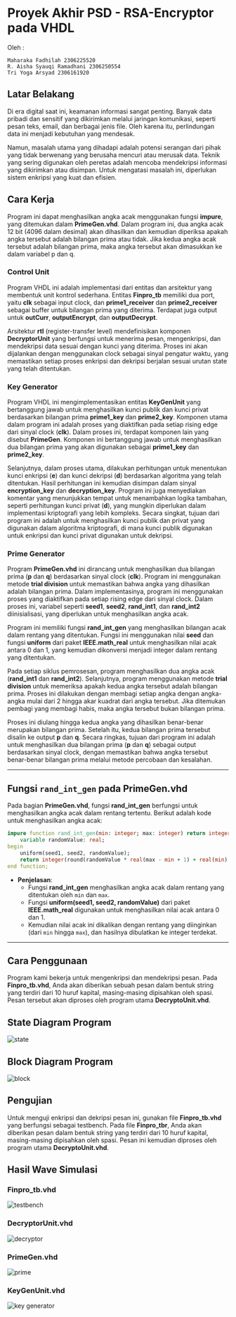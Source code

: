 # **Proyek Akhir PSD - RSA-Encryptor pada VHDL**

Oleh : 
```
Maharaka Fadhilah 2306225520
R. Aisha Syauqi Ramadhani 2306250554
Tri Yoga Arsyad 2306161920
```

## **Latar Belakang**
Di era digital saat ini, keamanan informasi sangat penting. Banyak data pribadi dan sensitif yang dikirimkan melalui jaringan komunikasi, seperti pesan teks, email, dan berbagai jenis file. Oleh karena itu, perlindungan data ini menjadi kebutuhan yang mendesak.

Namun, masalah utama yang dihadapi adalah potensi serangan dari pihak yang tidak berwenang yang berusaha mencuri atau merusak data. Teknik yang sering digunakan oleh peretas adalah mencoba mendekripsi informasi yang dikirimkan atau disimpan. Untuk mengatasi masalah ini, diperlukan sistem enkripsi yang kuat dan efisien.

## **Cara Kerja**
Program ini dapat menghasilkan angka acak menggunakan fungsi **impure**, yang ditemukan dalam **PrimeGen.vhd**. Dalam program ini, dua angka acak 12 bit (4096 dalam desimal) akan dihasilkan dan kemudian diperiksa apakah angka tersebut adalah bilangan prima atau tidak. Jika kedua angka acak tersebut adalah bilangan prima, maka angka tersebut akan dimasukkan ke dalam variabel p dan q.

### **Control Unit**
Program VHDL ini adalah implementasi dari entitas dan arsitektur yang membentuk unit kontrol sederhana. Entitas **Finpro_tb** memiliki dua port, yaitu **clk** sebagai input clock, dan **prime1_receiver** dan **prime2_receiver** sebagai buffer untuk bilangan prima yang diterima. Terdapat juga output untuk **outCurr**, **outputEncrypt**, dan **outputDecrypt**.

Arsitektur **rtl** (register-transfer level) mendefinisikan komponen **DecryptorUnit** yang berfungsi untuk menerima pesan, mengenkripsi, dan mendekripsi data sesuai dengan kunci yang diterima. Proses ini akan dijalankan dengan menggunakan clock sebagai sinyal pengatur waktu, yang memastikan setiap proses enkripsi dan dekripsi berjalan sesuai urutan state yang telah ditentukan.

### **Key Generator**
Program VHDL ini mengimplementasikan entitas **KeyGenUnit** yang bertanggung jawab untuk menghasilkan kunci publik dan kunci privat berdasarkan bilangan prima **prime1_key** dan **prime2_key**. Komponen utama dalam program ini adalah proses yang diaktifkan pada setiap rising edge dari sinyal clock (**clk**). Dalam proses ini, terdapat komponen lain yang disebut **PrimeGen**. Komponen ini bertanggung jawab untuk menghasilkan dua bilangan prima yang akan digunakan sebagai **prime1_key** dan **prime2_key**.

Selanjutnya, dalam proses utama, dilakukan perhitungan untuk menentukan kunci enkripsi (**e**) dan kunci dekripsi (**d**) berdasarkan algoritma yang telah ditentukan. Hasil perhitungan ini kemudian disimpan dalam sinyal **encryption_key** dan **decryption_key**. Program ini juga menyediakan komentar yang menunjukkan tempat untuk menambahkan logika tambahan, seperti perhitungan kunci privat (**d**), yang mungkin diperlukan dalam implementasi kriptografi yang lebih kompleks. Secara singkat, tujuan dari program ini adalah untuk menghasilkan kunci publik dan privat yang digunakan dalam algoritma kriptografi, di mana kunci publik digunakan untuk enkripsi dan kunci privat digunakan untuk dekripsi.

### **Prime Generator**
Program **PrimeGen.vhd** ini dirancang untuk menghasilkan dua bilangan prima (**p** dan **q**) berdasarkan sinyal clock (**clk**). Program ini menggunakan metode **trial division** untuk memastikan bahwa angka yang dihasilkan adalah bilangan prima. Dalam implementasinya, program ini menggunakan proses yang diaktifkan pada setiap rising edge dari sinyal clock. Dalam proses ini, variabel seperti **seed1**, **seed2**, **rand_int1**, dan **rand_int2** diinisialisasi, yang diperlukan untuk menghasilkan angka acak.

Program ini memiliki fungsi **rand_int_gen** yang menghasilkan bilangan acak dalam rentang yang ditentukan. Fungsi ini menggunakan nilai **seed** dan fungsi **uniform** dari paket **IEEE.math_real** untuk menghasilkan nilai acak antara 0 dan 1, yang kemudian dikonversi menjadi integer dalam rentang yang ditentukan.

Pada setiap siklus pemrosesan, program menghasilkan dua angka acak (**rand_int1** dan **rand_int2**). Selanjutnya, program menggunakan metode **trial division** untuk memeriksa apakah kedua angka tersebut adalah bilangan prima. Proses ini dilakukan dengan membagi setiap angka dengan angka-angka mulai dari 2 hingga akar kuadrat dari angka tersebut. Jika ditemukan pembagi yang membagi habis, maka angka tersebut bukan bilangan prima.

Proses ini diulang hingga kedua angka yang dihasilkan benar-benar merupakan bilangan prima. Setelah itu, kedua bilangan prima tersebut disalin ke output **p** dan **q**. Secara ringkas, tujuan dari program ini adalah untuk menghasilkan dua bilangan prima (**p** dan **q**) sebagai output berdasarkan sinyal clock, dengan memastikan bahwa angka tersebut benar-benar bilangan prima melalui metode percobaan dan kesalahan.

---

## **Fungsi `rand_int_gen` pada PrimeGen.vhd**
Pada bagian **PrimeGen.vhd**, fungsi **rand_int_gen** berfungsi untuk menghasilkan angka acak dalam rentang tertentu. Berikut adalah kode untuk menghasilkan angka acak:

```vhdl
impure function rand_int_gen(min: integer; max: integer) return integer is
    variable randomValue: real;
begin
    uniform(seed1, seed2, randomValue);
    return integer(round(randomValue * real(max - min + 1) + real(min) - 0.5));
end function;
```

- **Penjelasan**: 
  - Fungsi **rand_int_gen** menghasilkan angka acak dalam rentang yang ditentukan oleh `min` dan `max`.
  - Fungsi **uniform(seed1, seed2, randomValue)** dari paket **IEEE.math_real** digunakan untuk menghasilkan nilai acak antara 0 dan 1.
  - Kemudian nilai acak ini dikalikan dengan rentang yang diinginkan (dari `min` hingga `max`), dan hasilnya dibulatkan ke integer terdekat.

---

## **Cara Penggunaan**
Program kami bekerja untuk mengenkripsi dan mendekripsi pesan. Pada **Finpro_tb.vhd**, Anda akan diberikan sebuah pesan dalam bentuk string yang terdiri dari 10 huruf kapital, masing-masing dipisahkan oleh spasi. Pesan tersebut akan diproses oleh program utama **DecryptoUnit.vhd**.

## **State Diagram Program**
![state](https://i.imgur.com/9dyWpyA.jpeg)

## **Block Diagram Program**
![block](https://i.imgur.com/Zk5zaMJ.jpeg)

## **Pengujian**
Untuk menguji enkripsi dan dekripsi pesan ini, gunakan file **Finpro_tb.vhd** yang berfungsi sebagai testbench. Pada file **Finpro_tbr**, Anda akan diberikan pesan dalam bentuk string yang terdiri dari 10 huruf kapital, masing-masing dipisahkan oleh spasi. Pesan ini kemudian diproses oleh program utama **DecryptoUnit.vhd**.

## **Hasil Wave Simulasi**
### **Finpro_tb.vhd**
![testbench](https://i.imgur.com/4AcG2dD.jpeg)

### **DecryptorUnit.vhd**
![decryptor](https://i.imgur.com/VTHgce2.jpeg)

### **PrimeGen.vhd**
![prime](https://i.imgur.com/PhAihz9.jpeg)

### **KeyGenUnit.vhd**
![key generator](https://i.imgur.com/7IG3CYM.jpeg)
